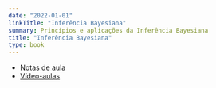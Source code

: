```yaml
---
date: "2022-01-01"
linkTitle: "Inferência Bayesiana"
summary: Princípios e aplicações da Inferência Bayesiana
title: "Inferência Bayesiana"
type: book
---
```


- [Notas de aula](https://github.com/rbstern/bayesian_inference_book/raw/master/book.pdf)
- [Vídeo-aulas](https://www.youtube.com/c/rafaelstern/playlists?view=50&sort=dd&shelf_id=2)